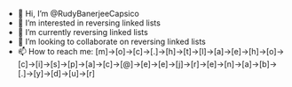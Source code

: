 - 👋 Hi, I’m @RudyBanerjeeCapsico
- 👀 I’m interested in reversing linked lists
- 🌱 I’m currently reversing linked lists
- 💞️ I’m looking to collaborate on reversing linked lists
- 📫 How to reach me:
[m]->[o]->[c]->[.]->[h]->[t]->[l]->[a]->[e]->[h]->[o]->[c]->[i]->[s]->[p]->[a]->[c]->[@]->[e]->[e]->[j]->[r]->[e]->[n]->[a]->[b]->[.]->[y]->[d]->[u]->[r]

<!---
RudyBanerjeeCapsico/RudyBanerjeeCapsico is a ✨ special ✨ repository because its `README.md` (this file) appears on your GitHub profile.
You can click the Preview link to take a look at your changes.
--->

